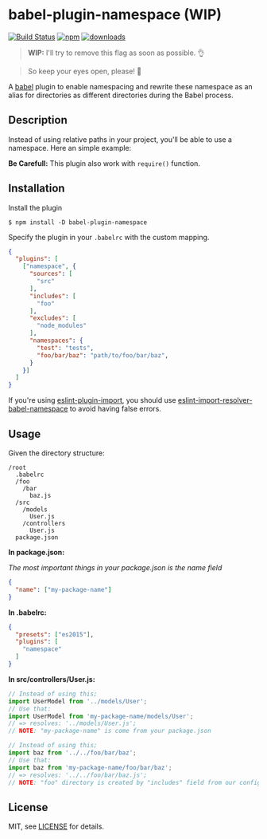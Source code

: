 # babel-plugin-namespace (WIP)

[![Build Status][travis-image]][travis-url] [![npm][npm-badge-version]][npm-url] [![downloads][npm-badge-dm]][npm-url]

> **WIP:** I'll try to remove this flag as soon as possible. :ok_hand:

> So keep your eyes open, please! :see_no_evil:

A [babel](http://babeljs.io) plugin to enable namespacing and rewrite these namespace as an alias for directories as different directories during the Babel process.

## Description

Instead of using relative paths in your project, you'll be able to use a namespace. Here an simple example:

**Be Carefull:** This plugin also work with `require()` function.

## Installation

Install the plugin

```
$ npm install -D babel-plugin-namespace
```

Specify the plugin in your `.babelrc` with the custom mapping.
```json
{
  "plugins": [
    ["namespace", {
      "sources": [
        "src"
      ],
      "includes": [
        "foo"
      ],
      "excludes": [
        "node_modules"
      ],
      "namespaces": {
        "test": "tests",
        "foo/bar/baz": "path/to/foo/bar/baz",
      }
    }]
  ]
}
```

If you're using [eslint-plugin-import][eslint-plugin-import], you should use [eslint-import-resolver-babel-namespace][eslint-babel-namespace] to avoid having false errors.

## Usage

Given the directory structure:

```
/root
  .babelrc
  /foo
    /bar
      baz.js
  /src
    /models
      User.js
    /controllers
      User.js
  package.json
```

**In package.json:**

*The most important things in your package.json is the name field*

```json
{
  "name": ["my-package-name"]
}
```

**In .babelrc:**

```json
{
  "presets": ["es2015"],
  "plugins": [
    "namespace"
  ]
}
```

**In src/controllers/User.js:**

```javascript
// Instead of using this;
import UserModel from '../models/User';
// Use that:
import UserModel from 'my-package-name/models/User';
// => resolves: '../models/User.js';
// NOTE: "my-package-name" is come from your package.json
```

```javascript
// Instead of using this;
import baz from '../../foo/bar/baz';
// Use that:
import baz from 'my-package-name/foo/bar/baz';
// => resolves: '../../foo/bar/baz.js';
// NOTE: "foo" directory is created by "includes" field from our configuration
```

## License

MIT, see [LICENSE](LICENSE) for details.

[npm-badge-version]: https://img.shields.io/npm/v/babel-plugin-namespace.svg
[npm-badge-dm]: https://img.shields.io/npm/dm/babel-plugin-namespace.svg
[npm-url]: https://npmjs.com/package/babel-plugin-namespace
[travis-image]: https://travis-ci.org/yudhasetiawan/babel-plugin-namespace.svg?branch=master
[travis-url]: https://travis-ci.org/yudhasetiawan/babel-plugin-namespace
[eslint-babel-namespace]: https://npmjs.com/package/eslint-import-resolver-babel-namespace
[eslint-plugin-import]: https://npmjs.com/package/eslint-plugin-import
